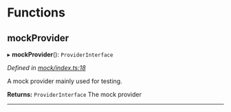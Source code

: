 

# Functions

<a id="mockprovider"></a>

##  mockProvider

▸ **mockProvider**(): `ProviderInterface`

*Defined in [mock/index.ts:18](https://github.com/polkadot-js/api/blob/40342c6/packages/rpc-provider/src/mock/index.ts#L18)*

A mock provider mainly used for testing.

**Returns:** `ProviderInterface`
The mock provider

___

